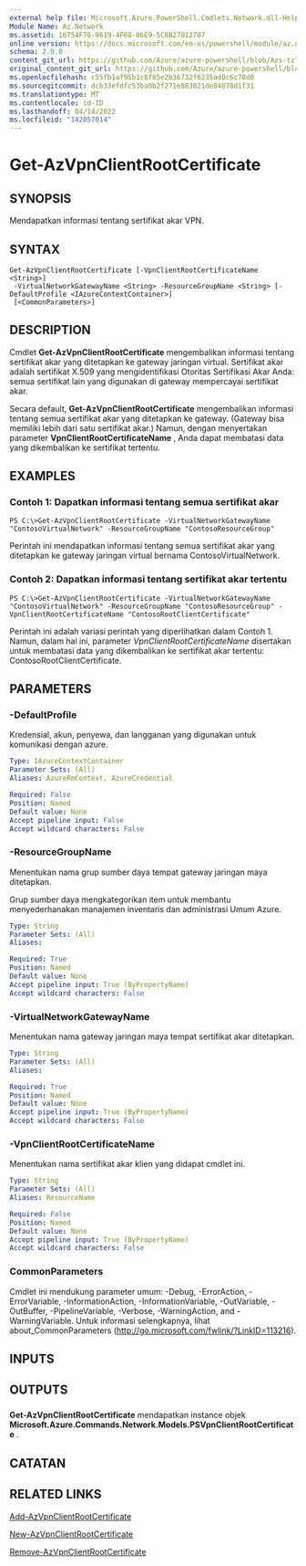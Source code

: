 ```yaml
---
external help file: Microsoft.Azure.PowerShell.Cmdlets.Network.dll-Help.xml
Module Name: Az.Network
ms.assetid: 16754F70-9619-4F68-86E9-5C8B27812707
online version: https://docs.microsoft.com/en-us/powershell/module/az.network/get-azvpnclientrootcertificate
schema: 2.0.0
content_git_url: https://github.com/Azure/azure-powershell/blob/Azs-tzl/src/Network/Network/help/Get-AzVpnClientRootCertificate.md
original_content_git_url: https://github.com/Azure/azure-powershell/blob/Azs-tzl/src/Network/Network/help/Get-AzVpnClientRootCertificate.md
ms.openlocfilehash: c55fb1af95b1c0f85e2b36732f6235ad0c6c78d0
ms.sourcegitcommit: dcb33efdfc53ba0b2f271e883021de84878d1f31
ms.translationtype: MT
ms.contentlocale: id-ID
ms.lasthandoff: 04/14/2022
ms.locfileid: "142057014"
---
```

# Get-AzVpnClientRootCertificate

## SYNOPSIS
Mendapatkan informasi tentang sertifikat akar VPN.

## SYNTAX

```
Get-AzVpnClientRootCertificate [-VpnClientRootCertificateName <String>]
 -VirtualNetworkGatewayName <String> -ResourceGroupName <String> [-DefaultProfile <IAzureContextContainer>]
 [<CommonParameters>]
```

## DESCRIPTION
Cmdlet **Get-AzVpnClientRootCertificate** mengembalikan informasi tentang sertifikat akar yang ditetapkan ke gateway jaringan virtual.
Sertifikat akar adalah sertifikat X.509 yang mengidentifikasi Otoritas Sertifikasi Akar Anda: semua sertifikat lain yang digunakan di gateway mempercayai sertifikat akar.

Secara default, **Get-AzVpnClientRootCertificate** mengembalikan informasi tentang semua sertifikat akar yang ditetapkan ke gateway.
(Gateway bisa memiliki lebih dari satu sertifikat akar.) Namun, dengan menyertakan parameter **VpnClientRootCertificateName** , Anda dapat membatasi data yang dikembalikan ke sertifikat tertentu.

## EXAMPLES

### Contoh 1: Dapatkan informasi tentang semua sertifikat akar
```
PS C:\>Get-AzVpnClientRootCertificate -VirtualNetworkGatewayName "ContosoVirtualNetwork" -ResourceGroupName "ContosoResourceGroup"
```

Perintah ini mendapatkan informasi tentang semua sertifikat akar yang ditetapkan ke gateway jaringan virtual bernama ContosoVirtualNetwork.

### Contoh 2: Dapatkan informasi tentang sertifikat akar tertentu
```
PS C:\>Get-AzVpnClientRootCertificate -VirtualNetworkGatewayName "ContosoVirtualNetwork" -ResourceGroupName "ContosoResourceGroup" -VpnClientRootCertificateName "ContosoRootClientCertificate"
```

Perintah ini adalah variasi perintah yang diperlihatkan dalam Contoh 1.
Namun, dalam hal ini, parameter *VpnClientRootCertificateName* disertakan untuk membatasi data yang dikembalikan ke sertifikat akar tertentu: ContosoRootClientCertificate.

## PARAMETERS

### -DefaultProfile
Kredensial, akun, penyewa, dan langganan yang digunakan untuk komunikasi dengan azure.

```yaml
Type: IAzureContextContainer
Parameter Sets: (All)
Aliases: AzureRmContext, AzureCredential

Required: False
Position: Named
Default value: None
Accept pipeline input: False
Accept wildcard characters: False
```

### -ResourceGroupName
Menentukan nama grup sumber daya tempat gateway jaringan maya ditetapkan.

Grup sumber daya mengkategorikan item untuk membantu menyederhanakan manajemen inventaris dan administrasi Umum Azure.

```yaml
Type: String
Parameter Sets: (All)
Aliases: 

Required: True
Position: Named
Default value: None
Accept pipeline input: True (ByPropertyName)
Accept wildcard characters: False
```

### -VirtualNetworkGatewayName
Menentukan nama gateway jaringan maya tempat sertifikat akar ditetapkan.

```yaml
Type: String
Parameter Sets: (All)
Aliases: 

Required: True
Position: Named
Default value: None
Accept pipeline input: True (ByPropertyName)
Accept wildcard characters: False
```

### -VpnClientRootCertificateName
Menentukan nama sertifikat akar klien yang didapat cmdlet ini.

```yaml
Type: String
Parameter Sets: (All)
Aliases: ResourceName

Required: False
Position: Named
Default value: None
Accept pipeline input: True (ByPropertyName)
Accept wildcard characters: False
```

### CommonParameters
Cmdlet ini mendukung parameter umum: -Debug, -ErrorAction, -ErrorVariable, -InformationAction, -InformationVariable, -OutVariable, -OutBuffer, -PipelineVariable, -Verbose, -WarningAction, and -WarningVariable. Untuk informasi selengkapnya, lihat about_CommonParameters (http://go.microsoft.com/fwlink/?LinkID=113216).

## INPUTS

## OUTPUTS

###  
**Get-AzVpnClientRootCertificate** mendapatkan instance objek **Microsoft.Azure.Commands.Network.Models.PSVpnClientRootCertificate** .

## CATATAN

## RELATED LINKS

[Add-AzVpnClientRootCertificate](./Add-AzVpnClientRootCertificate.md)

[New-AzVpnClientRootCertificate](./New-AzVpnClientRootCertificate.md)

[Remove-AzVpnClientRootCertificate](./Remove-AzVpnClientRootCertificate.md)


